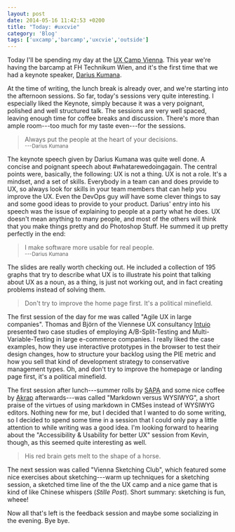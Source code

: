 ```yaml
---
layout: post
date: 2014-05-16 11:42:53 +0200
title: "Today: #uxcvie"
category: 'Blog'
tags: ['uxcamp','barcamp','uxcvie','outside']
---
```


Today I'll be spending my day at the [UX Camp Vienna][1]. This year we're having the barcamp at FH Technikum Wien, and it's the first time that we had a keynote speaker, [Darius Kumana][2].

At the time of writing, the lunch break is already over, and we're starting into the afternoon sessions. So far, today's sessions very quite interesting. I especially liked the Keynote, simply because it was a very poignant, polished and well structured talk. The sessions are very well spaced, leaving enough time for coffee breaks and discussion. There's more than ample room---too much for my taste even---for the sessions.

> Always put the people at the heart of your decisions.  
> <small>---Darius Kumana</small>

The keynote speech given by Darius Kumana was quite well done. A concise and poignant speech about #whatarewedoingagain. The central points were, basically, the following: UX is not a thing. UX is not a role. It's a mindset, and a set of skills. Everybody in a team can and does provide to UX, so always look for skills in your team members that can help you improve the UX. Even the DevOps guy _will_ have some clever things to say and some good ideas to provide to your product. Darius' entry into his speech was the issue of explaining to people at a party what he does. UX doesn't mean anything to many people, and most of the others will think that you make things pretty and do Photoshop Stuff. He summed it up pretty perfectly in the end:

> I make software more usable for real people.  
> <small>---Darius Kumana</small>

The slides are really worth checking out. He included a collection of 195 graphs that try to describe what UX is to illustrate his point that talking about UX as a noun, as a thing, is just not working out, and in fact creating problems instead of solving them.

> Don't try to improve the home page first. It's a political minefield.

The first session of the day for me was called "Agile UX in large companies". Thomas and Björn of the Viennese UX consultancy [Intuio][3] presented two case studies of employing A/B-Split-Testing and Multi-Variable-Testing in large e-commerce companies. I really liked the case examples, how they use interactive prototypes in the browser to test their design changes, how to structure your backlog using the PIE metric and how you sell that kind of development strategy to conservative management types. Oh, and don't try to improve the homepage or landing page first, it's a political minefield.

The first session after lunch---summer rolls by [SAPA][4] and some nice coffee by [Akrap][5] afterwards---was called "Markdown versus WYSIWYG", a short praise of the virtues of using markdown in CMSes instead of WYSIWYG editors. Nothing new for me, but I decided that I wanted to do some writing, so I decided to spend some time in a session that I could only pay a little attention to while writing was a good idea. I'm looking forward to hearing about the "Accessibility & Usability for better UX" session from Kevin, though, as this seemed quite interesting as well.

> His red brain gets melt to the shape of a horse.

The next session was called "Vienna Sketching Club", which featured some nice exercises about sketching---warm up techniques for a sketching session, a sketched time line of the the UX camp and a nice game that is kind of like Chinese whispers (_Stille Post_). Short summary: sketching is fun, wheee!

Now all that's left is the feedback session and maybe some socializing in the evening. Bye bye.

[1]: http://uxcamp.at/
[2]: http://uxcamp.at/de/2014/03/keynote-speaker-darius-kumana/
[3]: http://intuio.at/en/
[4]: http://www.sapa.at/
[5]: http://www.akrapcoffee.com/